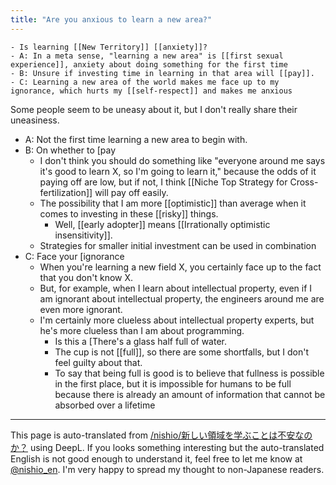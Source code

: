 ```yaml
---
title: "Are you anxious to learn a new area?"
---
```


    - Is learning [[New Territory]] [[anxiety]]?
    - A: In a meta sense, "learning a new area" is [[first sexual experience]], anxiety about doing something for the first time
    - B: Unsure if investing time in learning in that area will [[pay]].
    - C: Learning a new area of the world makes me face up to my ignorance, which hurts my [[self-respect]] and makes me anxious

Some people seem to be uneasy about it, but I don't really share their uneasiness.
- A: Not the first time learning a new area to begin with.
- B: On whether to [pay
    - I don't think you should do something like "everyone around me says it's good to learn X, so I'm going to learn it," because the odds of it paying off are low, but if not, I think [[Niche Top Strategy for Cross-fertilization]] will pay off easily.
    - The possibility that I am more [[optimistic]] than average when it comes to investing in these [[risky]] things.
        - Well, [[early adopter]] means [[Irrationally optimistic insensitivity]].
    - Strategies for smaller initial investment can be used in combination
- C: Face your [ignorance
    - When you're learning a new field X, you certainly face up to the fact that you don't know X.
    - But, for example, when I learn about intellectual property, even if I am ignorant about intellectual property, the engineers around me are even more ignorant.
    - I'm certainly more clueless about intellectual property experts, but he's more clueless than I am about programming.
        - Is this a [There's a glass half full of water.
        - The cup is not [[full]], so there are some shortfalls, but I don't feel guilty about that.
        - To say that being full is good is to believe that fullness is possible in the first place, but it is impossible for humans to be full because there is already an amount of information that cannot be absorbed over a lifetime

---
This page is auto-translated from [/nishio/新しい領域を学ぶことは不安なのか？](https://scrapbox.io/nishio/新しい領域を学ぶことは不安なのか？) using DeepL. If you looks something interesting but the auto-translated English is not good enough to understand it, feel free to let me know at [@nishio_en](https://twitter.com/nishio_en). I'm very happy to spread my thought to non-Japanese readers.